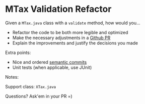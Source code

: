 # MTax Validation Refactor

Given a `MTax.java` class with a `validate` method, how would you...

- Refactor the code to be both more legible and optimized
- Make the necessary adjustments in a [Github PR](https://github.com/ecaresoft/ecs-tests/blob/master/doc/PRs.md)
- Explain the improvements and justify the decisions you made

Extra points:

- Nice and ordered [semantic commits](https://github.com/ecaresoft/ecs-tests/blob/master/doc/commits.md)
- Unit tests (when applicable, use JUnit)

Notes:

Support class: `XTax.java`

Questions? Ask'em in your PR =)
